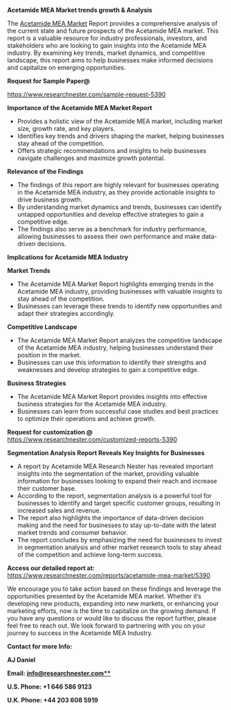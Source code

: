 ﻿<a name="_hlk169704084"></a><a name="_hlk168649135"></a><a name="_hlk167721000"></a>**Acetamide MEA Market trends growth & Analysis**

The [Acetamide MEA Market](https://www.researchnester.com/reports/acetamide-mea-market/5390) Report provides a comprehensive analysis of the current state and future prospects of the Acetamide MEA market. This report is a valuable resource for industry professionals, investors, and stakeholders who are looking to gain insights into the Acetamide MEA industry. By examining key trends, market dynamics, and competitive landscape, this report aims to help businesses make informed decisions and capitalize on emerging opportunities.

**Request for Sample Paper@**

<https://www.researchnester.com/sample-request-5390>

**Importance of the Acetamide MEA Market Report**

- Provides a holistic view of the Acetamide MEA market, including market size, growth rate, and key players.
- Identifies key trends and drivers shaping the market, helping businesses stay ahead of the competition.
- Offers strategic recommendations and insights to help businesses navigate challenges and maximize growth potential.

**Relevance of the Findings**	

- The findings of this report are highly relevant for businesses operating in the Acetamide MEA industry, as they provide actionable insights to drive business growth.
- By understanding market dynamics and trends, businesses can identify untapped opportunities and develop effective strategies to gain a competitive edge.
- The findings also serve as a benchmark for industry performance, allowing businesses to assess their own performance and make data-driven decisions.

**Implications for Acetamide MEA  Industry**

**Market Trends**

- The Acetamide MEA Market Report highlights emerging trends in the Acetamide MEA industry, providing businesses with valuable insights to stay ahead of the competition.
- Businesses can leverage these trends to identify new opportunities and adapt their strategies accordingly.

**Competitive Landscape**

- The Acetamide MEA Market Report analyzes the competitive landscape of the Acetamide MEA industry, helping businesses understand their position in the market.
- Businesses can use this information to identify their strengths and weaknesses and develop strategies to gain a competitive edge.

**Business Strategies**

- The Acetamide MEA Market Report provides insights into effective business strategies for the Acetamide MEA industry.
- Businesses can learn from successful case studies and best practices to optimize their operations and achieve growth.

**Request for customization @** <https://www.researchnester.com/customized-reports-5390>

**Segmentation Analysis Report Reveals Key Insights for Businesses**

- A report by Acetamide MEA Research Nester has revealed important insights into the segmentation of the market, providing valuable information for businesses looking to expand their reach and increase their customer base.
- According to the report, segmentation analysis is a powerful tool for businesses to identify and target specific customer groups, resulting in increased sales and revenue.
- The report also highlights the importance of data-driven decision making and the need for businesses to stay up-to-date with the latest market trends and consumer behavior.
- The report concludes by emphasizing the need for businesses to invest in segmentation analysis and other market research tools to stay ahead of the competition and achieve long-term success.

**Access our detailed report at:** <https://www.researchnester.com/reports/acetamide-mea-market/5390>

We encourage you to take action based on these findings and leverage the opportunities presented by the Acetamide MEA market. Whether it’s developing new products, expanding into new markets, or enhancing your marketing efforts, now is the time to capitalize on the growing demand. If you have any questions or would like to discuss the report further, please feel free to reach out. We look forward to partnering with you on your journey to success in the Acetamide MEA Industry.

**Contact for more Info:**

**AJ Daniel**

**Email: [info@researchnester.com**](mailto:info@researchnester.com)**

**U.S. Phone: +1 646 586 9123**

**U.K. Phone: +44 203 608 5919**



